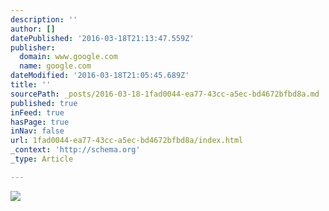 ```yaml
---
description: ''
author: []
datePublished: '2016-03-18T21:13:47.559Z'
publisher:
  domain: www.google.com
  name: google.com
dateModified: '2016-03-18T21:05:45.689Z'
title: ''
sourcePath: _posts/2016-03-18-1fad0044-ea77-43cc-a5ec-bd4672bfbd8a.md
published: true
inFeed: true
hasPage: true
inNav: false
url: 1fad0044-ea77-43cc-a5ec-bd4672bfbd8a/index.html
_context: 'http://schema.org'
_type: Article

---
```

![](http://bcnm.com/wp-content/uploads/2015/04/Malinao-family.jpg)